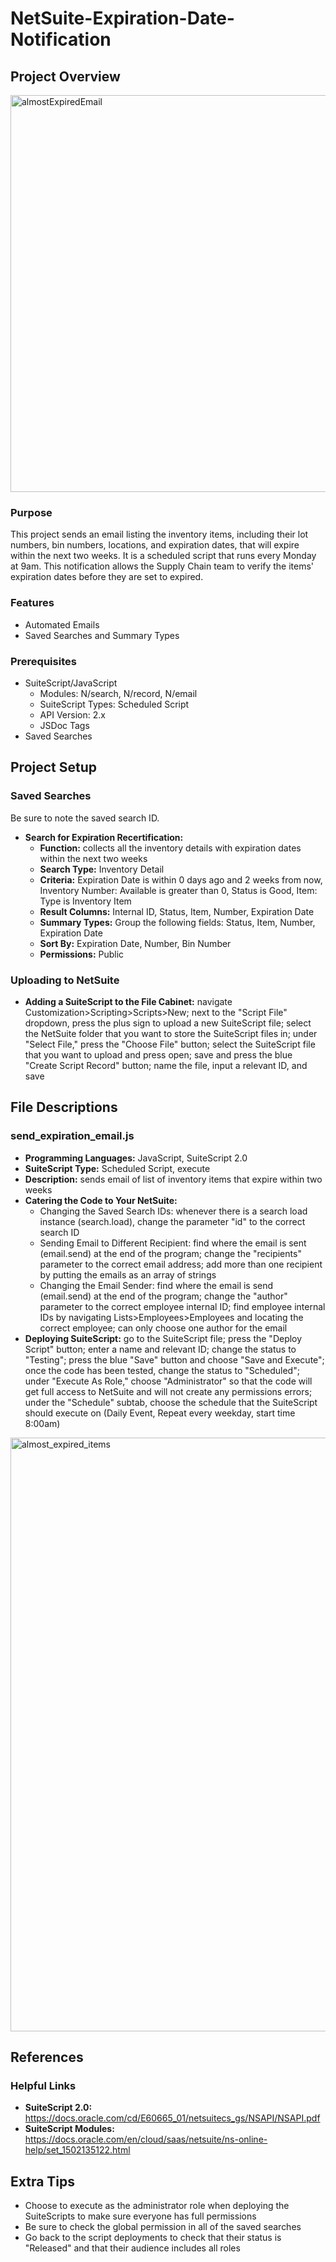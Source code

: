 # NetSuite-Expiration-Date-Notification
## Project Overview
<img width="635" alt="almostExpiredEmail" src="https://user-images.githubusercontent.com/94419306/212152431-157d6996-f688-4d61-988c-fa02a65a37ab.png">

### Purpose
This project sends an email listing the inventory items, including their lot numbers, bin numbers, locations, and expiration dates, that will expire within the next two weeks. It is a scheduled script that runs every Monday at 9am. This notification allows the Supply Chain team to verify the items' expiration dates before they are set to expired.
### Features
- Automated Emails
- Saved Searches and Summary Types
### Prerequisites
- SuiteScript/JavaScript
  - Modules: N/search, N/record, N/email
  - SuiteScript Types: Scheduled Script
  - API Version: 2.x
  - JSDoc Tags
- Saved Searches
## Project Setup
### Saved Searches
Be sure to note the saved search ID.
- **Search for Expiration Recertification:**
    - **Function:** collects all the inventory details with expiration dates within the next two weeks
    - **Search Type:** Inventory Detail
    - **Criteria:** Expiration Date is within 0 days ago and 2 weeks from now, Inventory Number: Available is greater than 0, Status is Good, Item: Type is Inventory Item
    - **Result Columns:** Internal ID, Status, Item, Number, Expiration Date
    - **Summary Types:** Group the following fields: Status, Item, Number, Expiration Date
    - **Sort By:** Expiration Date, Number, Bin Number
    - **Permissions:** Public
### Uploading to NetSuite
- **Adding a SuiteScript to the File Cabinet:** navigate Customization>Scripting>Scripts>New; next to the "Script File" dropdown, press the plus sign to upload a new SuiteScript file; select the NetSuite folder that you want to store the SuiteScript files in; under "Select File," press the "Choose File" button; select the SuiteScript file that you want to upload and press open; save and press the blue "Create Script Record" button; name the file, input a relevant ID, and save
## File Descriptions
### send_expiration_email.js
- **Programming Languages:** JavaScript, SuiteScript 2.0
- **SuiteScript Type:** Scheduled Script, execute
- **Description:** sends email of list of inventory items that expire within two weeks
- **Catering the Code to Your NetSuite:**
    - Changing the Saved Search IDs: whenever there is a search load instance (search.load), change the parameter "id" to the correct search ID
    - Sending Email to Different Recipient: find where the email is sent (email.send) at the end of the program; change the "recipients" parameter to the correct email address; add more than one recipient by putting the emails as an array of strings
    - Changing the Email Sender: find where the email is send (email.send) at the end of the program; change the "author" parameter to the correct employee internal ID; find employee internal IDs by navigating Lists>Employees>Employees and locating the correct employee; can only choose one author for the email
- **Deploying SuiteScript:** go to the SuiteScript file; press the "Deploy Script" button; enter a name and relevant ID; change the status to "Testing"; press the blue "Save" button and choose "Save and Execute"; once the code has been tested, change the status to "Scheduled"; under "Execute As Role," choose "Administrator" so that the code will get full access to NetSuite and will not create any permissions errors; under the "Schedule" subtab, choose the schedule that the SuiteScript should execute on (Daily Event, Repeat every weekday, start time 8:00am)
<img width="950" alt="almost_expired_items" src="https://user-images.githubusercontent.com/94419306/210434445-fbf41838-e00f-49df-8c6a-78b527773dcf.png">

## References
### Helpful Links
- **SuiteScript 2.0:** https://docs.oracle.com/cd/E60665_01/netsuitecs_gs/NSAPI/NSAPI.pdf
- **SuiteScript Modules:** https://docs.oracle.com/en/cloud/saas/netsuite/ns-online-help/set_1502135122.html
## Extra Tips
- Choose to execute as the administrator role when deploying the SuiteScripts to make sure everyone has full permissions
- Be sure to check the global permission in all of the saved searches
- Go back to the script deployments to check that their status is "Released" and that their audience includes all roles
